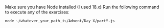 Make sure you have Node installed (I used 18.x)
Run the following command to execute any of the exercises:
```
node ~/whatever_your_path_is/Advent/Day X/partY.js
```